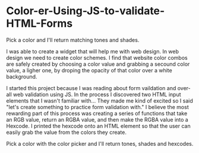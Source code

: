 # Color-er-Using-JS-to-validate-HTML-Forms
Pick a color and I'll return matching tones and shades.
<p>

I was able to create a widget that will help me with web design. In web design we need to create color schemes.
I find that website color combos are safely created by choosing a color value and grabbing a secound color value, a ligher one, by droping the opacity of that color over a white background. 
    
<p> I started this project because I was reading about form vaildation and over-all web validation using JS. 
In the process I discovered two HTML input elements that I wasn't familiar with... They made me kind of excited so I said "let's create 
something to practice form validation with." I believe the most rewarding part of this process was creating a series of functions that take an RGB value, return an RGBA value, and then make the RGBA value into a Hexcode. I printed the hexcode onto an HTML element so that the user can easily grab the value from the colors they create.
<p>
 Pick a color with the color picker and I'll return tones, shades and hexcodes.
